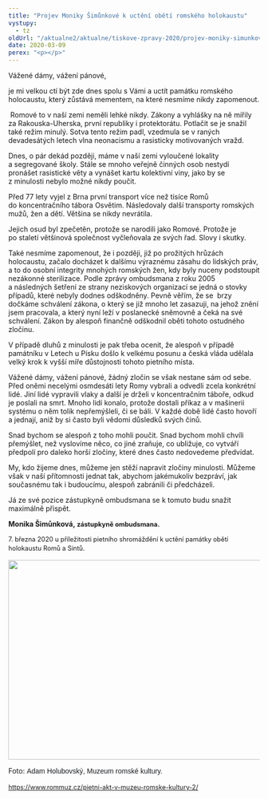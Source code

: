 ```yaml
---
title: "Projev Moniky Šimůnkové k uctění obětí romského holokaustu"
vystupy:
  - tz
oldUrl: "/aktualne2/aktualne/tiskove-zpravy-2020/projev-moniky-simunkove-k-ucteni-obeti-romskeho-holokaustu/"
date: 2020-03-09
perex: "<p></p>"
---
```


<!-- imported from the old website -->

<p>Vážené dámy, vážení pánové,</p><p>je mi velkou ctí být zde dnes spolu s Vámi a uctít památku romského holocaustu, který zůstává mementem, na které nesmíme nikdy zapomenout.</p><p> Romové to v naší zemi neměli lehké nikdy. Zákony a vyhlášky na ně mířily za Rakouska-Uherska, první republiky i protektorátu. Potlačit se je snažil také režim minulý. Sotva tento režim padl, vzedmula se v raných devadesátých letech vlna neonacismu a rasisticky motivovaných vražd.</p><p>Dnes, o pár dekád později, máme v naší zemi vyloučené lokality a segregované školy. Stále se mnoho veřejně činných osob nestydí pronášet rasistické věty a vynášet kartu kolektivní viny, jako by se z minulosti nebylo možné nikdy poučit.</p><p>Před 77 lety vyjel z Brna první transport více než tisíce Romů do koncentračního tábora Osvětim. Následovaly další transporty romských mužů, žen a dětí. Většina se nikdy nevrátila.</p><p>Jejich osud byl zpečetěn, protože se narodili jako Romové. Protože je po staletí většinová společnost vyčleňovala ze svých řad. Slovy i skutky.</p><p>Také nesmíme zapomenout, že i později, již po prožitých hrůzách holocaustu, začalo docházet k dalšímu výraznému zásahu do lidských práv, a to do osobní integrity mnohých romských žen, kdy byly nuceny podstoupit nezákonné sterilizace. Podle zprávy ombudsmana z roku 2005 a následných šetření ze strany neziskových organizací se jedná o stovky případů, které nebyly dodnes odškodněny. Pevně věřím, že se  brzy dočkáme schválení zákona, o který se již mnoho let zasazuji, na jehož znění jsem pracovala, a který nyní leží v poslanecké sněmovně a čeká na své schválení. Zákon by alespoň finančně odškodnil oběti tohoto ostudného zločinu. </p><p>V případě dluhů z minulosti je pak třeba ocenit, že alespoň v případě památníku v Letech u Písku došlo k velkému posunu a česká vláda udělala velký krok k vyšší míře důstojnosti tohoto pietního místa.</p><p>Vážené dámy, vážení pánové, žádný zločin se však nestane sám od sebe. Před oněmi necelými osmdesáti lety Romy vybrali a odvedli zcela konkrétní lidé. Jiní lidé vypravili vlaky a další je drželi v koncentračním táboře, odkud je poslali na smrt. Mnoho lidí konalo, protože dostali příkaz a v mašinerii systému o něm tolik nepřemýšleli, či se báli. V každé době lidé často hovoří a jednají, aniž by si často byli vědomi důsledků svých činů.</p><p>Snad bychom se alespoň z toho mohli poučit. Snad bychom mohli chvíli přemýšlet, než vyslovíme něco, co jiné zraňuje, co ubližuje, co vytváří předpolí pro daleko horší zločiny, které dnes často nedovedeme předvídat. </p><p>My, kdo žijeme dnes, můžeme jen stěží napravit zločiny minulosti. Můžeme však v naší přítomnosti jednat tak, abychom jakémukoliv bezpráví, jak současnému tak i budoucímu, alespoň zabránili či předcházeli.</p><p>Já ze své pozice zástupkyně ombudsmana se k tomuto budu snažit maximálně přispět. </p><p><b>Monika Šimůnková, <span style="font-size: 12.8px;">zástupkyně ombudsmana.</span></b></p><p style="line-height: 17.92px; font-size: 12.8px;">7. března 2020 u příležitosti pietního shromáždění k uctění památky obětí holokaustu Romů a Sintů.</p><p></p><p><img src="/uploads-import/uploads/RTEmagicC_FDig_015_2020_res_57_WEB.jpg.jpg" width="600" height="400" alt="" /></p><p>Foto: <span style="color: rgb(28, 30, 33); font-family: Helvetica, Arial, sans-serif; font-size: 14px;">Adam Holubovský, Muzeum romské kultury.</span><br /><br /><a href="https://www.rommuz.cz/pietni-akt-v-muzeu-romske-kultury-2/" style="font-size: 12.8px;">https://www.rommuz.cz/pietni-akt-v-muzeu-romske-kultury-2/</a></p>
